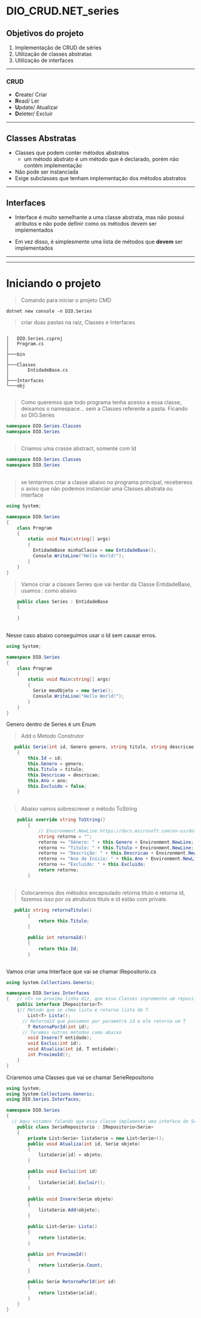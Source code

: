# DIO_CRUD.NET_series


## Objetivos do projeto

1. Implementação de CRUD de séries
2. Utilização de classes abstratas
3. Utilização de interfaces

****

### CRUD
* **C**reate/ Criar
* **R**ead/ Ler
* **U**pdate/ Atualizar
* **D**eleter/ Excluir
	
****
## Classes Abstratas

- Classes que podem conter métodos abstratos
	- um método abstrato é um método que é declarado, porém não contém implementação
- Não pode ser instanciada
- Exige subclasses que tenham implementação dos 
métodos abstratos
****
## Interfaces

- Interface é muito semelhante a uma classe abstrata, 
mas não possui atributos e não pode definir como os 
métodos devem ser implementados

- Em vez disso, é simplesmente uma lista de métodos 
que **devem** ser implementados

****
****
# Iniciando o projeto


> Comando para iniciar o projeto CMD
```shell
dotnet new console -n DIO.Series
```

> criar duas pastas na raiz, Classes e Interfaces 

```shell

│   DIO.Series.csproj
│   Program.cs
│
├───bin
│   
├───Classes
│       EntidadeBase.cs
│
├───Interfaces
└───obj
        
```

> Como queremos que todo programa tenha acesso a essa classe, deixamos o namespace... sem a Classes referente a pasta. Ficando so DIO.Series
```C#
namespace DIO.Series.Classes
namespace DIO.Series
        
```
> Criamos uma crasse abstract, somente com Id
```C#
namespace DIO.Series.Classes
namespace DIO.Series
        
```

> se tentarmos criar a classe abaixo no programa principal, recebereos o aviso que não
> podemos instanciar uma Classes abstrata ou interface
```C#
using System;

namespace DIO.Series
{
    class Program
    {
        static void Main(string[] args)
        {
          EntidadeBase minhaClasse = new EntidadeBase();
          Console.WriteLine("Hello World!");
        }
    }
}
```
        
>Vamos criar a classes Series que vai herdar da Classe EntidadeBase, usamos : como abaixo
```C#
    public class Series : EntidadeBase
    {
        
    }
        
```
Nesse caso abaixo conseguimos usar o Id sem causar erros.
```C#
using System;

namespace DIO.Series
{
    class Program
    {
        static void Main(string[] args)
        {
          Serie meuObjeto = new Serie();
          Console.WriteLine("Hello World!");
        }
    }
}
```

Genero dentro de Series é um Enum

> Add o Metodo Construtor
```C#
   public Serie(int id, Genero genero, string titulo, string descricao, int ano)
	{
		this.Id = id;
		this.Genero = genero;
		this.Titulo = titulo;
		this.Descricao = descricao;
		this.Ano = ano;
        this.Excluido = false;
	}
        
```

> Abaixo vamos sobrescrever o método ToString
```C#
    public override string ToString()
		{
			// Environment.NewLine https://docs.microsoft.com/en-us/dotnet/api/system.environment.newline?view=netcore-3.1
            string retorno = "";
            retorno += "Gênero: " + this.Genero + Environment.NewLine;
            retorno += "Titulo: " + this.Titulo + Environment.NewLine;
            retorno += "Descrição: " + this.Descricao + Environment.NewLine;
            retorno += "Ano de Início: " + this.Ano + Environment.NewLine;
            retorno += "Excluido: " + this.Excluido;
			return retorno;
		}
        
```

> Colocaremos dos métodos encapsulado retorna titulo e retorna id, fazemos isso por os atrubutos titulo e id estão com private.
```C#
   public string retornaTitulo()
		{
			return this.Titulo;
		}

		public int retornaId()
		{
			return this.Id;
		}
        
```



Vamos criar uma Interface que vai se chamar IRepositorio.cs

```c#
using System.Collections.Generic;

namespace DIO.Series.Interfaces
{   // <T> na proxima linha diz, que essa Classes inpremente um repositorio, dessa outra classes T 
    public interface IRepositorio<T>
    {// Método que se chma lista e retorna lista de T
        List<T> Lista();
      // RetornaId que passamos por parametro id e ele retorna um T
        T RetornaPorId(int id);   
      // Teremos outros métodos como abaixo   
        void Insere(T entidade);        
        void Exclui(int id);        
        void Atualiza(int id, T entidade);
        int ProximoId();
    }
}
```
Criaremos uma Classes que vai se chamar SerieRepositorio

```c#
using System;
using System.Collections.Generic;
using DIO.Series.Interfaces;

namespace DIO.Series
{
  // Aqui estamos falando que essa classe implementa uma inteface de Series
	public class SerieRepositorio : IRepositorio<Serie>
	{
        private List<Serie> listaSerie = new List<Serie>();
		public void Atualiza(int id, Serie objeto)
		{
			listaSerie[id] = objeto;
		}

		public void Exclui(int id)
		{
			listaSerie[id].Excluir();
		}

		public void Insere(Serie objeto)
		{
			listaSerie.Add(objeto);
		}

		public List<Serie> Lista()
		{
			return listaSerie;
		}

		public int ProximoId()
		{
			return listaSerie.Count;
		}

		public Serie RetornaPorId(int id)
		{
			return listaSerie[id];
		}
	}
}

```